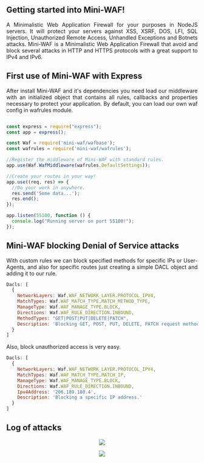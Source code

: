 
## Getting started into Mini-WAF!
<p align="justify">A Minimalistic Web Application Firewall for your purposes in NodeJS servers. It will protect your servers against XSS, XSRF, DOS, LFI, SQL Injection, Unauthorized Remote Access, Unhandled Exceptions and Botnets attacks. Mini-WAF is a Minimalistic Web Application Firewall that avoid and block several attacks in HTTP and HTTPS protocols with a great support to IPv4 and IPv6.</p>

## First use of Mini-WAF with Express
<p align="justify">After install Mini-WAF and it's dependencies you need load our middleware with an initialized object that contains all rules, callbacks and properties necessary to protect your application. By default, you can load our own waf config in wafrules module.</p>

```javascript

const express = require("express");
const app = express();

const Waf = require('mini-waf/wafbase');
const wafrules = require('mini-waf/wafrules');

//Register the middleware of Mini-WAF with standard rules.
app.use(Waf.WafMiddleware(wafrules.DefaultSettings));

//Create your routes in your way!
app.use((req, res) => {
  //Do your work in anywhere.
  res.send('Some data...');
  res.end();
});

app.listen(55100, function () {
  console.log("Running server on port 55100!");
});

```

## Mini-WAF blocking Denial of Service attacks
<p align="justify">With custom rules we can block specified methods for specific IPs or User-Agents, and also for specific routes just creating a simple DACL object and adding it to our rule.</p>

```javascript
Dacls: [
  {
    NetworkLayers: Waf.WAF_NETWORK_LAYER.PROTOCOL_IPV4,
    MatchTypes: Waf.WAF_MATCH_TYPE.MATCH_METHOD_TYPE,
    ManageType: Waf.WAF_MANAGE_TYPE.BLOCK,
    Directions: Waf.WAF_RULE_DIRECTION.INBOUND,
    MethodTypes: "GET|POST|PUT|DELETE|PATCH",
    Description: 'Blocking GET, POST, PUT, DELETE, PATCH request methods.'
  }
]
```

<p align="justify">Also, block unauthorized access is very easy.</p>

```javascript
Dacls: [
  {
    NetworkLayers: Waf.WAF_NETWORK_LAYER.PROTOCOL_IPV4,
    MatchTypes: Waf.WAF_MATCH_TYPE.MATCH_IP,
    ManageType: Waf.WAF_MANAGE_TYPE.BLOCK,
    Directions: Waf.WAF_RULE_DIRECTION.INBOUND,
    Ipv4Address: '206.189.180.4',
    Description: 'Blocking a specific IP address.'
  }
]
```
## Log of attacks

<p align="center">
<img src="https://user-images.githubusercontent.com/32225687/78816633-625dc300-79a8-11ea-88f2-76f4409a218f.png" data-canonical-src="https://user-images.githubusercontent.com/32225687/78816633-625dc300-79a8-11ea-88f2-76f4409a218f.png"/>
</p>

<p align="center">
<img src="https://user-images.githubusercontent.com/32225687/78817247-49094680-79a9-11ea-865c-a45ca8867bc2.png" data-canonical-src="https://user-images.githubusercontent.com/32225687/78817247-49094680-79a9-11ea-865c-a45ca8867bc2.png"/>
</p>
